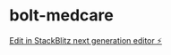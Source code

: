 # bolt-medcare

[Edit in StackBlitz next generation editor ⚡️](https://stackblitz.com/~/github.com/donvito/bolt-medcare)
